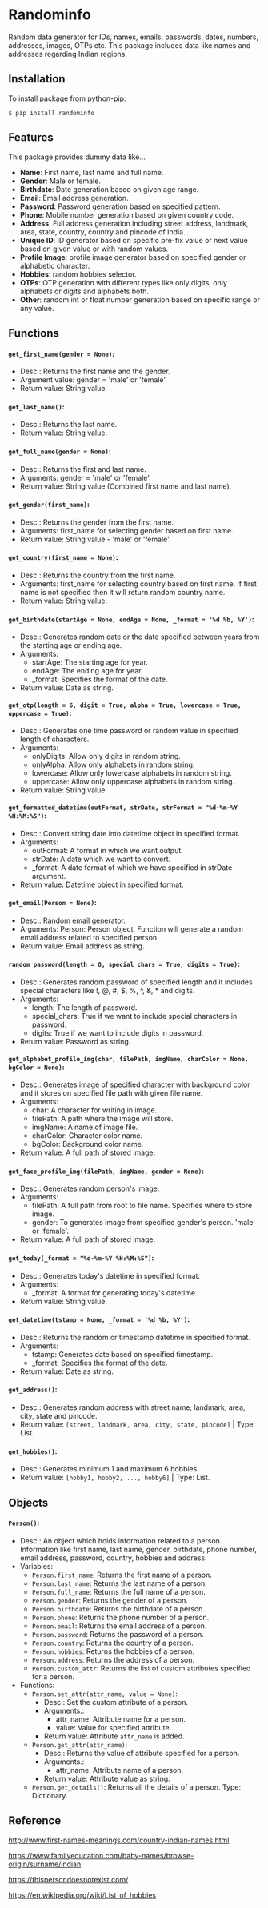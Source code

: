 # Randominfo #
Random data generator for IDs, names, emails, passwords, dates, numbers, addresses, images, OTPs etc. This package includes data like names and addresses regarding Indian regions.

## Installation ##
To install package from python-pip:

`$ pip install randominfo`

## Features ##
This package provides dummy data like...

* **Name**: First name, last name and full name.
* **Gender**: Male or female.
* **Birthdate**: Date generation based on given age range.
* **Email**: Email address generation.
* **Password**: Password generation based on specified pattern.
* **Phone**: Mobile number generation based on given country code.
* **Address**: Full address generation including street address, landmark, area, state, country, country and pincode of India.
* **Unique ID**: ID generator based on specific pre-fix value or next value based on given value or with random values.
* **Profile Image**: profile image generator based on specified gender or alphabetic character.
* **Hobbies**: random hobbies selector.
* **OTPs**: OTP generation with different types like only digits, only alphabets or digits and alphabets both.
* **Other**: random int or float number generation based on specific range or any value.

## Functions ##
#### `get_first_name(gender = None)`: ####
* Desc.: Returns the first name and the gender.
* Argument value: gender = 'male' or 'female'.
* Return value: String value.

#### `get_last_name()`: ####
* Desc.: Returns the last name.
* Return value: String value.

#### `get_full_name(gender = None)`: ####
* Desc.: Returns the first and last name.
* Arguments: gender = 'male' or 'female'.
* Return value: String value (Combined first name and last name).

#### `get_gender(first_name)`: ####
* Desc.: Returns the gender from the first name.
* Arguments: first_name for selecting gender based on first name.
* Return value: String value - 'male' or 'female'.

#### `get_country(first_name = None)`: ####
* Desc.: Returns the country from the first name.
* Arguments: first_name for selecting country based on first name. If first name is not specified then it will return random country name.
* Return value: String value.

#### `get_birthdate(startAge = None, endAge = None, _format = '%d %b, %Y')`: ####
* Desc.: Generates random date or the date specified between years from the starting age or ending age.
* Arguments:
    * startAge: The starting age for year.
    * endAge: The ending age for year.
    * _format: Specifies the format of the date.
* Return value: Date as string.

#### `get_otp(length = 6, digit = True, alpha = True, lowercase = True, uppercase = True)`: ####
* Desc.: Generates one time password or random value in specified length of characters.
* Arguments:
    * onlyDigits: Allow only digits in random string.
    * onlyAlpha: Allow only alphabets in random string.
    * lowercase: Allow only lowercase alphabets in random string.
    * uppercase: Allow only uppercase alphabets in random string.
* Return value: String value.

#### `get_formatted_datetime(outFormat, strDate, strFormat = "%d-%m-%Y %H:%M:%S")`: ####
* Desc.: Convert string date into datetime object in specified format.
* Arguments:
	* outFormat: A format in which we want output.
    * strDate: A date which we want to convert.
    * _format: A date format of which we have specified in strDate argument.
* Return value: Datetime object in specified format.

#### `get_email(Person = None)`: ####
* Desc.: Random email generator.
* Arguments: Person: Person object. Function will generate a random email address related to specified person.
* Return value: Email address as string.

#### `random_password(length = 8, special_chars = True, digits = True)`: ####
* Desc.: Generates random password of specified length and it includes special characters like !, @, #, $, %, ^, &, * and digits.
* Arguments:
    * length: The length of password.
    * special_chars: True if we want to include special characters in password.
    * digits: True if we want to include digits in password.
* Return value: Password as string.

#### `get_alphabet_profile_img(char, filePath, imgName, charColor = None, bgColor = None)`: ####
* Desc.: Generates image of specified character with background color and it stores on specified file path with given file name.
* Arguments:
    * char: A character for writing in image.
    * filePath: A path where the image will store.
    * imgName: A name of image file.
    * charColor: Character color name.
    * bgColor: Background color name.
* Return value: A full path of stored image.

#### `get_face_profile_img(filePath, imgName, gender = None)`: ####
* Desc.: Generates random person's image.
* Arguments:
    * filePath: A full path from root to file name. Specifies where to store image.
    * gender: To generates image from specified gender's person. 'male' or 'female'.
* Return value: A full path of stored image.

#### `get_today(_format = "%d-%m-%Y %H:%M:%S")`: ####
* Desc.: Generates today's datetime in specified format.
* Arguments:
    * _format: A format for generating today's datetime.
* Return value: String value.

#### `get_datetime(tstamp = None, _format = '%d %b, %Y')`: ####
* Desc.: Returns the random or timestamp datetime in specified format.
* Arguments:
    * tstamp: Generates date based on specified timestamp.
    * _format: Specifies the format of the date.
* Return value: Date as string.

#### `get_address()`: ####
* Desc.: Generates random address with street name, landmark, area, city, state and pincode.
* Return value: `[street, landmark, area, city, state, pincode]` | Type: List.

#### `get_hobbies()`: ####
* Desc.: Generates minimum 1 and maximum 6 hobbies.
* Return value: `[hobby1, hobby2, ..., hobby6]` | Type: List.

## Objects ##
#### `Person()`: ####
* Desc.: An object which holds information related to a person. Information like first name, last name, gender, birthdate, phone number, email address, password, country, hobbies and address.
* Variables:
    * `Person.first_name`: Returns the first name of a person.
    * `Person.last_name`: Returns the last name of a person.
	* `Person.full_name`: Returns the full name of a person.
    * `Person.gender`: Returns the gender of a person.
    * `Person.birthdate`: Returns the birthdate of a person.
    * `Person.phone`: Returns the phone number of a person.
    * `Person.email`: Returns the email address of a person.
    * `Person.password`: Returns the password of a person.
    * `Person.country`: Returns the country of a person.
    * `Person.hobbies`: Returns the hobbies of a person.
    * `Person.address`: Returns the address of a person.
    * `Person.custom_attr`: Returns the list of custom attributes specified for a person.
* Functions:
    * `Person.set_attr(attr_name, value = None)`:
        * Desc.: Set the custom attribute of a person.
        * Arguments.:
            * attr_name: Attribute name for a person.
            * value: Value for specified attribute.
        * Return value: Attribute `attr_name` is added.
    * `Person.get_attr(attr_name)`:
        * Desc.: Returns the value of attribute specified for a person.
        * Arguments.:
            * attr_name: Attribute name of a person.
        * Return value: Attribute value as string.
    * `Person.get_details()`: Returns all the details of a person. Type: Dictionary.

## Reference ##
http://www.first-names-meanings.com/country-indian-names.html

https://www.familyeducation.com/baby-names/browse-origin/surname/indian

https://thispersondoesnotexist.com/

https://en.wikipedia.org/wiki/List_of_hobbies

